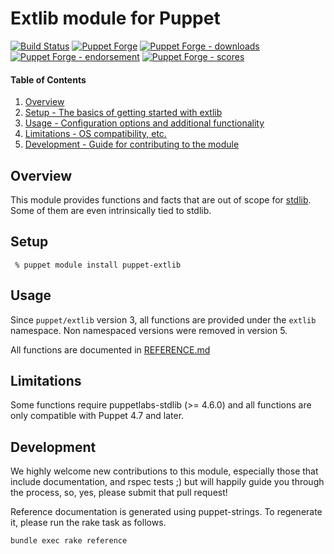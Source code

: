 # Extlib module for Puppet

[![Build Status](https://travis-ci.org/voxpupuli/puppet-extlib.png?branch=master)](https://travis-ci.org/voxpupuli/puppet-extlib)
[![Puppet Forge](https://img.shields.io/puppetforge/v/puppet/extlib.svg)](https://forge.puppetlabs.com/puppet/extlib)
[![Puppet Forge - downloads](https://img.shields.io/puppetforge/dt/puppet/extlib.svg)](https://forge.puppetlabs.com/puppet/extlib)
[![Puppet Forge - endorsement](https://img.shields.io/puppetforge/e/puppet/extlib.svg)](https://forge.puppetlabs.com/puppet/extlib)
[![Puppet Forge - scores](https://img.shields.io/puppetforge/f/puppet/extlib.svg)](https://forge.puppetlabs.com/puppet/extlib)

#### Table of Contents

1. [Overview](#overview)
2. [Setup - The basics of getting started with extlib](#setup)
3. [Usage - Configuration options and additional functionality](#usage)
4. [Limitations - OS compatibility, etc.](#limitations)
5. [Development - Guide for contributing to the module](#development)

## Overview

This module provides functions and facts that are out of scope for [stdlib](https://github.com/puppetlabs/puppetlabs-stdlib).
Some of them are even intrinsically tied to stdlib.

## Setup

```console
 % puppet module install puppet-extlib
```

## Usage

Since `puppet/extlib` version 3, all functions are provided under the `extlib` namespace.
Non namespaced versions were removed in version 5.

All functions are documented in [REFERENCE.md](REFERENCE.md)

## Limitations

Some functions require puppetlabs-stdlib (>= 4.6.0) and all functions are only compatible with Puppet 4.7 and later.

## Development

We highly welcome new contributions to this module, especially those that
include documentation, and rspec tests ;) but will happily guide you through
the process, so, yes, please submit that pull request!

Reference documentation is generated using puppet-strings.
To regenerate it, please run the rake task as follows.

```console
bundle exec rake reference
```
